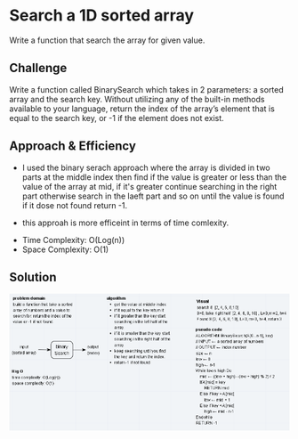 # Search a 1D sorted array
Write a function that search the array for given value.

## Challenge
Write a function called BinarySearch which takes in 2 parameters: a sorted array and the search key. Without utilizing any of the built-in methods available to your language, return the index of the array’s element that is equal to the search key, or -1 if the element does not exist.

## Approach & Efficiency
* I used the binary serach approach where the array is divided in two parts at the middle index then find if the value is greater or less than the value of the array at mid, if it's greater continue searching in the right part otherwise search in the laeft part and so on until the value is found if it dose not found return -1.
  
* this approah is more efficeint in terms of time comlexity. 

- Time Complexity: O(Log(n))
- Space Complexity: O(1)

## Solution
![Whiteboard Challenge Workflow](../../assets/array-binary-search.PNG)